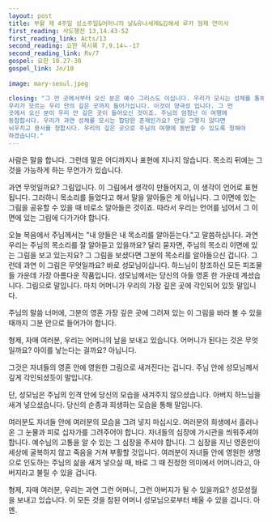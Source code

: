 ```yaml
---
layout: post
title: 부활 제 4주일 성소주일&어머니의 날&유나세례&김해세 루카 형제 연미사 
first_reading: 사도행전 13,14.43-52
first_reading_link: Acts/13
second_reading: 요한 묵시록 7,9.14ㄴ-17
second_reading_link: Rv/7
gospel: 요한 10.27-30
gospel_link: Jn/10
 
image: mary-seoul.jpeg

closing: "그 먼 곳에서부터 오신 분은 예수 그리스도 이십니다. 우리가 모시는 성체를 통해
우리가 모르는 우리 안의 깊은 곳까지 들어가십니다. 이것이 양극성 입니다. 그 먼
곳에서 오신 분이 우리 안 깊은 곳이 들어오신 것이죠. 주님의 엄청난 이 여행에
동참합시다. 우리가 과연 성체를 모시는 합당한 존재인가요? 만일 그렇지 않다면
뉘우치고 용서를 청합시다. 우리의 깊은 곳으로 주님의 여행에 동반할 수 있도록 청해야
하겠습니다."
---
```


사람은 말을 합니다.
그런데 말은 어디까지나 표현에 지나지 않습니다.
목소리 뒤에는 그것을 가능하게 하는 무언가가 있습니다.

과연 무엇일까요?
그림입니다. 이 그림에서 생각이 만들어지고, 이 생각이 언어로 표현됩니다.
그러하니 목소리를 들었다고 해서 말을 알아들은 게 아닙니다.
그 이면에 있는 그림을 공유할 수 있을 때 비로소 알아들은 것이죠.
따라서 우리는 언어를 넘어서 그 이면에 있는 그림에 다가가야 합니다.

오늘 복음에서 주님께서는 "내 양들은 내 목소리를 알아듣는다."고 말씀하십니다.
과연 우리는 주님의 목소리를 잘 알아듣고 있을까요?
달리 묻자면, 주님의 목소리 이면에 있는 그림을 보고 있는지요?
그 그림을 보셨다면 그분의 목소리를 알아들으신 겁니다.
그런데 과연 이 그림은 무엇일까요?
바로 성모님이십니다.
하느님이 창조하신 모든 피조물들 가운데 가장 아름다운 작품입니다.
성모님께서는 당신의 아들 영혼 한 가운데 계셨습니다.
그림으로 말입니다.
마치 어머니가 우리의 가장 깊은 곳에 각인되어 있듯 말입니다.

주님의 말씀 너머에, 그분의 영혼 가장 깊은 곳에 그려져 있는 이 그림을 바라 볼 수
있을 때까지 그분 안으로 들어가야 합니다.

형제, 자매 여러분, 우리는 어머니의 날을 보내고 있습니다.
어머니가 된다는 것은 무엇일까요? 아이를 낳는다는 걸까요? 아닙니다.

그것은 자녀들의 영혼 안에 영원한 그림으로 새겨진다는 겁니다.
주님 안에 성모님께서 깊게 각인되셨듯이 말입니다.

단, 성모님은 주님의 인격 안에 당신의 모습을 새겨주지 않으셨습니다.
아버지 하느님을 새겨 넣으셨습니다.
당신의 순종과 희생하는 모습을 통해 말입니다.

여러분도 자녀들 안에 여러분의 모습을 그려 넣지 마십시오.
여러분의 희생에서 흘러나온 그 눈물과 피로 십자가를 그려주어야 합니다.
자녀들의 심장에 가시관을 씌워주셔야 합니다.
예수님의 고통을 알 수 있는 그 심장을 주셔야 합니다.
그 심장을 지닌 영혼만이 세상에 굴복하지 않고 죽음을 거쳐 부활할 것입니다.
여러분이 자녀들 안에 영원한 생명으로 인도하는 주님의 삶을 새겨 넣으실 때,
바로 그 때 진정한 의미에서 어머니라고, 아버지라고 불릴 수 있을 겁니다.

형제, 자매 여러분, 우리는 과연 그런 어머니, 그런 아버지가 될 수 있을까요?
성모성월을 보내고 있습니다.
이 모든 것을 참된 어머니 성모님으로부터 배울 수 있을 겁니다.
아멘.
